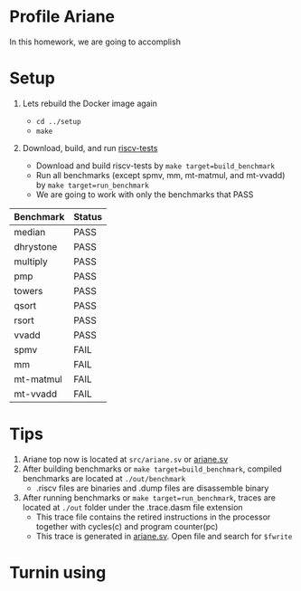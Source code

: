 # Profile Ariane

In this homework, we are going to accomplish


# Setup

1. Lets rebuild the Docker image again
    * `cd ../setup`
	* `make`
	
2. Download, build, and run [riscv-tests](https://github.com/riscv/riscv-tests)
    * Download and build riscv-tests by `make target=build_benchmark`
    * Run all benchmarks (except spmv, mm, mt-matmul, and mt-vvadd) by `make target=run_benchmark`
	* We are going to work with only the benchmarks that PASS

| Benchmark     | Status  |
| ------------- | ------- |
| median        | PASS    |
| dhrystone     | PASS    |
| multiply      | PASS    |
| pmp           | PASS    |
| towers        | PASS    |
| qsort         | PASS    |
| rsort         | PASS    |
| vvadd         | PASS    |
| spmv          | FAIL    |
| mm            | FAIL    |
| mt-matmul     | FAIL    |
| mt-vvadd      | FAIL    |

# Tips

1. Ariane top now is located at `src/ariane.sv` or [ariane.sv](https://bitbucket.org/taylor-bsg/cse548-18sp-hw/src/master/hw1/src/ariane.sv)
2. After building benchmarks or `make target=build_benchmark`, compiled benchmarks are located at `./out/benchmark`
    * .riscv files are binaries and .dump files are disassemble binary
3. After running benchmarks or `make target=run_benchmark`, traces are located at `./out` folder under the .trace.dasm file extension
    * This trace file contains the retired instructions in the processor together with cycles(c) and program counter(pc)
    * This trace is generated in [ariane.sv](https://bitbucket.org/taylor-bsg/cse548-18sp-hw/src/master/hw1/src/ariane.sv). Open file and search for `$fwrite`

# Turnin using
